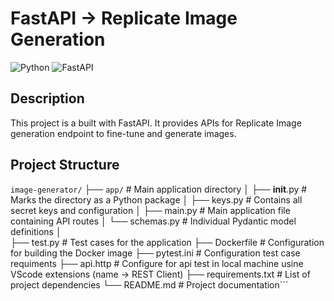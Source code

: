 # FastAPI -> Replicate Image Generation 

![Python](https://img.shields.io/badge/python-3.9%2B-blue)
![FastAPI](https://img.shields.io/badge/FastAPI-0.115.4-orange)


## Description

This project is a built with FastAPI. It provides APIs for  Replicate Image generation endpoint to fine-tune and generate images.

## Project Structure #

```image-generator/```
├── ```app/```                  # Main application directory
│   ├── __init__.py       # Marks the directory as a Python package
│   ├── keys.py           # Contains all secret keys and configuration
│   ├── main.py           # Main application file containing API routes
│   └── schemas.py        # Individual Pydantic model definitions
│       
├── test.py               # Test cases for the application
├── Dockerfile            # Configuration for building the Docker image
├── pytest.ini            # Configuration test case requiments
├── api.http              # Configure for api test in local machine usine VScode extensions (name -> REST Client)
├── requirements.txt      # List of project dependencies
└── README.md             # Project documentation```

